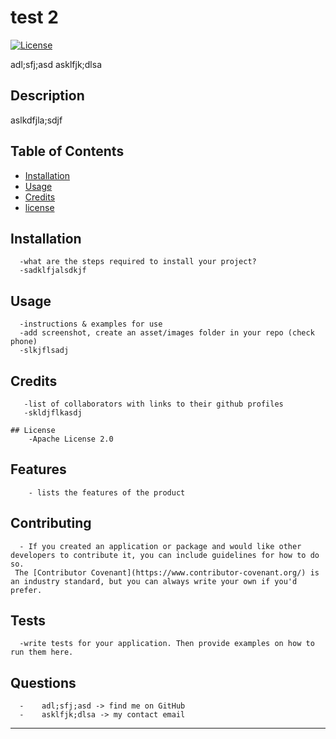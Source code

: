 # test 2
  [![License](https://img.shields.io/badge/License-Apache_2.0-blue.svg)](https://opensource.org/licenses/Apache-2.0)

  adl;sfj;asd
  asklfjk;dlsa 

  ## Description
  aslkdfjla;sdjf
  
  ## Table of Contents
  - [Installation](#installation)
  - [Usage](#usage)
  - [Credits](#credits)
   - [license](#license)

  ## Installation
      -what are the steps required to install your project?
      -sadklfjalsdkjf

  ## Usage
      -instructions & examples for use
      -add screenshot, create an asset/images folder in your repo (check phone)
      -slkjflsadj


  ## Credits
       -list of collaborators with links to their github profiles
       -skldjflkasdj

    ## License
        -Apache License 2.0


  ## Features
        - lists the features of the product

  ## Contributing
      - If you created an application or package and would like other developers to contribute it, you can include guidelines for how to do so.
     The [Contributor Covenant](https://www.contributor-covenant.org/) is an industry standard, but you can always write your own if you'd prefer.

  ## Tests
      -write tests for your application. Then provide examples on how to run them here.

  ## Questions
      -    adl;sfj;asd -> find me on GitHub
      -    asklfjk;dlsa -> my contact email
---  

